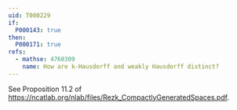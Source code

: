 ```yaml
---
uid: T000229
if:
  P000143: true
then:
  P000171: true
refs:
  - mathse: 4760309
    name: How are k-Hausdorff and weakly Hausdorff distinct?
---
```


See Proposition 11.2 of <https://ncatlab.org/nlab/files/Rezk_CompactlyGeneratedSpaces.pdf>.
